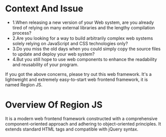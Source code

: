 # Context And Issue
- 1.When releasing a new version of your Web system, are you already tired of relying on many external libraries and the lengthy compilation process?
- 2.Are you looking for a way to build arbitrarily complex web systems solely relying on JavaScript and CSS technologies only?
- 3.Do you miss the old days when you could simply copy the source files to update and deploy your web system?
- 4.But you still hope to use web components to enhance the readability and reusability of your program.

If you got the above concerns, please try out this web framework. It's a lightweight and extremely easy-to-start web frontend framework, it is named Region JS.

# Overview Of Region JS
It is a modern web frontend framework constructed with a comprehensive component-oriented approach and adhering to object-oriented principles. It extends standard HTML tags and compatible with jQuery syntax.

